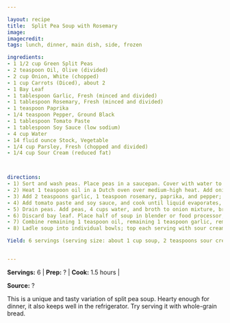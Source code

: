 ```yaml
---

layout: recipe
title:  Split Pea Soup with Rosemary
image: 
imagecredit: 
tags: lunch, dinner, main dish, side, frozen

ingredients:
- 1 1/2 cup Green Split Peas
- 2 teaspoon Oil, Olive (divided)
- 2 cup Onion, White (chopped)
- 1 cup Carrots (Diced), about 2
- 1 Bay Leaf
- 1 tablespoon Garlic, Fresh (minced and divided)
- 1 tablespoon Rosemary, Fresh (minced and divided)
- 1 teaspoon Paprika
- 1/4 teaspoon Pepper, Ground Black
- 1 tablespoon Tomato Paste
- 1 tablespoon Soy Sauce (low sodium)
- 4 cup Water
- 14 fluid ounce Stock, Vegetable
- 1/4 cup Parsley, Fresh (chopped and divided)
- 1/4 cup Sour Cream (reduced fat)



directions:
- 1) Sort and wash peas. Place peas in a saucepan. Cover with water to 2 inches above peas; set aside. 
- 2) Heat 1 teaspoon oil in a Dutch oven over medium-high heat. Add onion, carrot, and bay leaf, and sauté 5 minutes, stirring frequently. 
- 3) Add 2 teaspoons garlic, 1 teaspoon rosemary, paprika, and pepper; cook 3 minutes. 
- 4) Add tomato paste and soy sauce, and cook until liquid evaporates, scraping pan to loosen browned bits. 
- 5) Drain peas. Add peas, 4 cups water, and broth to onion mixture, bring to a boil. Cover, reduce heat to medium-low, and simmer 1 hour, stirring often. 
- 6) Discard bay leaf. Place half of soup in blender or food processor; process until smooth. Pour puréed soup into a bowl. Repeat procedure with remaining soup. 
- 7) Combine remaining 1 teaspoon oil, remaining 1 teaspoon garlic, remaining 2 teaspoons rosemary, and 3 tablespoons parsley; stir into soup. 
- 8) Ladle soup into individual bowls; top each serving with sour cream and remaining 1 tablespoon parsley. 

Yield: 6 servings (serving size: about 1 cup soup, 2 teaspoons sour cream and 1/2 teaspoon parsley).


---
```


**Servings:** 6 | **Prep:** ? | **Cook:** 1.5 hours | 

**Source:** ?

This is a unique and tasty variation of split pea soup. Hearty enough for dinner, it also keeps well in the refrigerator. Try serving it with whole-grain bread.
